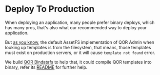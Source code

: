 # Deploy To Production

When deploying an application, many people prefer binary deploys, which has many pros, that's also what our recommended way to deploy your application.

But [as you know](/admin/theming_and_customization.md#view-paths), the default AssetFS implementation of QOR Admin when looking up templates is from the filesystem, that means, those templates must exist on production servers, or it will cause `template not found` error.

We build [QOR Bindatafs](https://github.com/conku/bindatafs) to help that, it could compile QOR templates into binary, refer its [README](https://github.com/conku/bindatafs#README) for further help.
